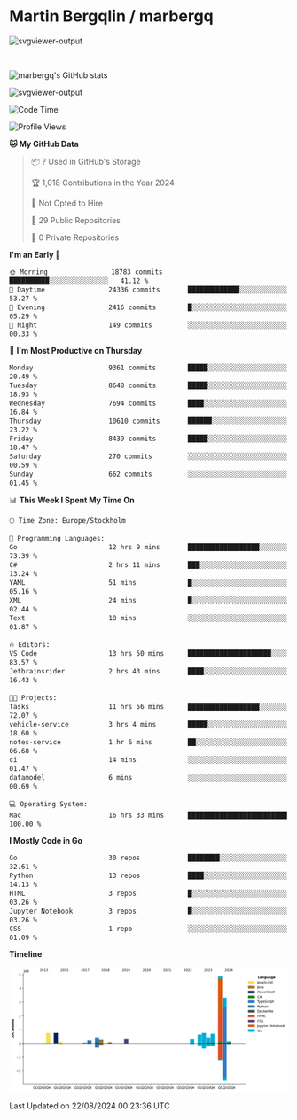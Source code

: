 # Martin Bergqlin / marbergq

![svgviewer-output](https://user-images.githubusercontent.com/2405410/206014777-22d41ecb-c24f-421d-b7d9-bba2cb5bb0de.svg)

<br>

<!--- [![Martin's Week](https://github-readme-stats.vercel.app/api/wakatime?username=marbergq&theme=dark)](https://github.com/anuraghazra/github-readme-stats) -->

![marbergq's GitHub stats](https://github-readme-stats.vercel.app/api?username=marbergq&count_private=true&show_icons=true)

![svgviewer-output](https://wakatime.com/badge/user/3f0a2069-6683-4e19-9a4a-7d21ea815067.svg)

<!--START_SECTION:waka-->
![Code Time](http://img.shields.io/badge/Code%20Time-4%2C286%20hrs%2057%20mins-blue)

![Profile Views](http://img.shields.io/badge/Profile%20Views-0-blue)

**🐱 My GitHub Data** 

> 📦 ? Used in GitHub's Storage 
 > 
> 🏆 1,018 Contributions in the Year 2024
 > 
> 🚫 Not Opted to Hire
 > 
> 📜 29 Public Repositories 
 > 
> 🔑 0 Private Repositories 
 > 
**I'm an Early 🐤** 

```text
🌞 Morning                18783 commits       ██████████░░░░░░░░░░░░░░░   41.12 % 
🌆 Daytime                24336 commits       █████████████░░░░░░░░░░░░   53.27 % 
🌃 Evening                2416 commits        █░░░░░░░░░░░░░░░░░░░░░░░░   05.29 % 
🌙 Night                  149 commits         ░░░░░░░░░░░░░░░░░░░░░░░░░   00.33 % 
```
📅 **I'm Most Productive on Thursday** 

```text
Monday                   9361 commits        █████░░░░░░░░░░░░░░░░░░░░   20.49 % 
Tuesday                  8648 commits        █████░░░░░░░░░░░░░░░░░░░░   18.93 % 
Wednesday                7694 commits        ████░░░░░░░░░░░░░░░░░░░░░   16.84 % 
Thursday                 10610 commits       ██████░░░░░░░░░░░░░░░░░░░   23.22 % 
Friday                   8439 commits        █████░░░░░░░░░░░░░░░░░░░░   18.47 % 
Saturday                 270 commits         ░░░░░░░░░░░░░░░░░░░░░░░░░   00.59 % 
Sunday                   662 commits         ░░░░░░░░░░░░░░░░░░░░░░░░░   01.45 % 
```


📊 **This Week I Spent My Time On** 

```text
🕑︎ Time Zone: Europe/Stockholm

💬 Programming Languages: 
Go                       12 hrs 9 mins       ██████████████████░░░░░░░   73.39 % 
C#                       2 hrs 11 mins       ███░░░░░░░░░░░░░░░░░░░░░░   13.24 % 
YAML                     51 mins             █░░░░░░░░░░░░░░░░░░░░░░░░   05.16 % 
XML                      24 mins             █░░░░░░░░░░░░░░░░░░░░░░░░   02.44 % 
Text                     18 mins             ░░░░░░░░░░░░░░░░░░░░░░░░░   01.87 % 

🔥 Editors: 
VS Code                  13 hrs 50 mins      █████████████████████░░░░   83.57 % 
Jetbrainsrider           2 hrs 43 mins       ████░░░░░░░░░░░░░░░░░░░░░   16.43 % 

🐱‍💻 Projects: 
Tasks                    11 hrs 56 mins      ██████████████████░░░░░░░   72.07 % 
vehicle-service          3 hrs 4 mins        █████░░░░░░░░░░░░░░░░░░░░   18.60 % 
notes-service            1 hr 6 mins         ██░░░░░░░░░░░░░░░░░░░░░░░   06.68 % 
ci                       14 mins             ░░░░░░░░░░░░░░░░░░░░░░░░░   01.47 % 
datamodel                6 mins              ░░░░░░░░░░░░░░░░░░░░░░░░░   00.69 % 

💻 Operating System: 
Mac                      16 hrs 33 mins      █████████████████████████   100.00 % 
```

**I Mostly Code in Go** 

```text
Go                       30 repos            ████████░░░░░░░░░░░░░░░░░   32.61 % 
Python                   13 repos            ████░░░░░░░░░░░░░░░░░░░░░   14.13 % 
HTML                     3 repos             █░░░░░░░░░░░░░░░░░░░░░░░░   03.26 % 
Jupyter Notebook         3 repos             █░░░░░░░░░░░░░░░░░░░░░░░░   03.26 % 
CSS                      1 repo              ░░░░░░░░░░░░░░░░░░░░░░░░░   01.09 % 
```



**Timeline**

![Lines of Code chart](https://raw.githubusercontent.com/marbergq/marbergq/main/assets/bar_graph.png)


 Last Updated on 22/08/2024 00:23:36 UTC
<!--END_SECTION:waka-->

